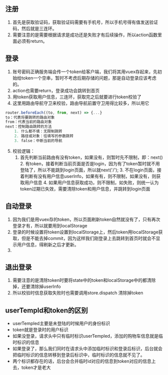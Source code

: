 ## 注册

1. 首先是获取验证码，获取验证码需要有手机号，所以手机号得有值发送验证码，然后就是三连环。
2. 需要注意的是需要根据请求是成功还是失败才有后续操作，所以action函数里面必须有return。



## 登录

1. 账号密码正确服务端会传一个token给客户端，我们将其用vuex存起来，先初始给token一个空串，暂时不考虑后期存储的问题，那是自动登录应该考虑的。
2. action也需要return，登录成功会跳转到首页
3. 用token获取用户信息，三连环，获取完之后就要进行token校验了
4. 这里用路由导航守卫来校验，路由导航前置守卫用得比较多，所以用它

```js
router.beforeEach((to, from, next) => {...}
to：代表将要跳转的路由对象
from：代表当前的路由对象
next：控制路由跳转的方法
	1. 什么都不填：无限制跳转
    2. 路径或对象：往填写的参数跳转
    3. false：中断当前的导航
```

5. 校验逻辑：
   	1. 首先判断当前路由有没有token，如果没有，则暂时先不限制，即：next()
    	2. 有token，接着判断当前页面是否是login，因为有了token暂时就不用登陆了，所以不能跳到login页面，所以就next('/');
    	3. 不在login页面，接着判断有没有用户信息userInfo，如果有有，则不限制，如果没有，则获取用户信息
    	4. 如果用户信息获取成功，则不限制，如失败，则统一认为token过期已失效，需要清除token和用户信息，并跳转到login页面

## 自动登录

1. 因为我们是用vuex存的token，所以页面刷新token自然就没有了，只有再次登录才有，所以就要用到localStorage
2. 登录的时候设置将token设置到localStorage上，然后token用localStorage获取，但是不能去掉commit，因为这样我们刚登录上去跳转到首页时就会不显示用户信息，得刷新之后才更新。
3. 

## 退出登录

1. 需要注意的是清除token时要将state中的token和localStorage中的都清除掉，还要清除掉userInfo
2. 所以校验时信息获取失败时也需要调用store.dispatch 清除掉token



## userTempld和token的区别

- userTempled主要是未登陆的时候用户的身份标识
- token就是登录时的用户标识
- 如果没登录，请求头中只有临时标识userTempled，添加的购物车信息就是临时标识的信息
- 如果登录了，那么我们同时在请求头中添加临时标识和登录后标识，后台就会把临时标识的信息转移到登录后标识中，临时标识的信息就不见了。
- 两个标识都存在的话，后台会合并临时id对应的信息到token对应的信息上去，token才是老大